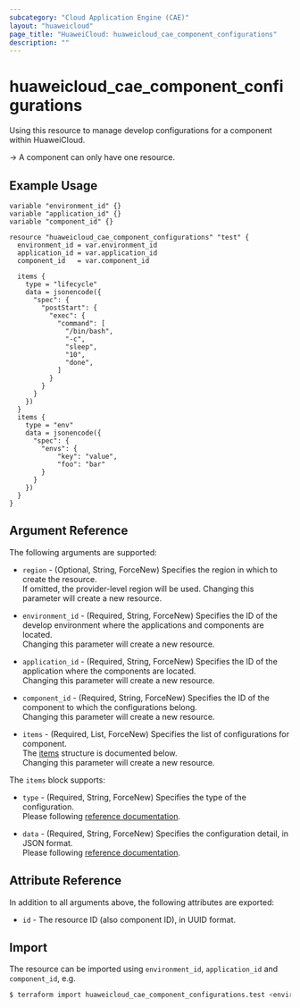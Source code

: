 ```yaml
---
subcategory: "Cloud Application Engine (CAE)"
layout: "huaweicloud"
page_title: "HuaweiCloud: huaweicloud_cae_component_configurations"
description: ""
---
```


# huaweicloud_cae_component_configurations

Using this resource to manage develop configurations for a component within HuaweiCloud.

-> A component can only have one resource.

## Example Usage

```hcl
variable "environment_id" {}
variable "application_id" {}
variable "component_id" {}

resource "huaweicloud_cae_component_configurations" "test" {
  environment_id = var.environment_id
  application_id = var.application_id
  component_id   = var.component_id

  items {
    type = "lifecycle"
    data = jsonencode({
      "spec": {
        "postStart": {
          "exec": {
            "command": [
              "/bin/bash",
              "-c",
              "sleep",
              "10",
              "done",
            ]
          }
        }
      }
    })
  }
  items {
    type = "env"
    data = jsonencode({
      "spec": {
        "envs": {
            "key": "value",
            "foo": "bar"
        }
      }
    })
  }
}
```

## Argument Reference

The following arguments are supported:

* `region` - (Optional, String, ForceNew) Specifies the region in which to create the resource.  
  If omitted, the provider-level region will be used. Changing this parameter will create a new resource.

* `environment_id` - (Required, String, ForceNew) Specifies the ID of the develop environment where the applications
  and components are located.  
  Changing this parameter will create a new resource.

* `application_id` - (Required, String, ForceNew) Specifies the ID of the application where the components are
  located.  
  Changing this parameter will create a new resource.

* `component_id` - (Required, String, ForceNew) Specifies the ID of the component to which the configurations belong.  
  Changing this parameter will create a new resource.

* `items` - (Required, List, ForceNew) Specifies the list of configurations for component.  
  The [items](#component_configuration_items) structure is documented below.  
  Changing this parameter will create a new resource.

<a name="component_configuration_items"></a>
The `items` block supports:

* `type` - (Required, String, ForceNew) Specifies the type of the configuration.  
  Please following [reference documentation](https://support.huaweicloud.com/api-cae/CreateComponentConfiguration.html#CreateComponentConfiguration__request_ConfigurationItem).

* `data` - (Required, String, ForceNew) Specifies the configuration detail, in JSON format.  
  Please following [reference documentation](https://support.huaweicloud.com/api-cae/CreateComponentConfiguration.html#CreateComponentConfiguration__request_ConfigurationData).

## Attribute Reference

In addition to all arguments above, the following attributes are exported:

* `id` - The resource ID (also component ID), in UUID format.

## Import

The resource can be imported using `environment_id`, `application_id` and `component_id`, e.g.

```bash
$ terraform import huaweicloud_cae_component_configurations.test <environment_id>/<application_id>/<component_id>
```
